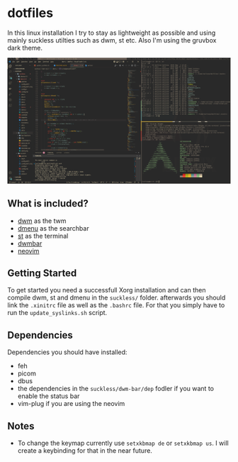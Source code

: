 # dotfiles
In this linux installation I try to stay as lightweight as possible and using mainly suckless utilties such as dwm, st etc. Also I'm using the gruvbox dark theme.
 
![Screenshot - Showcase 1](docs/images/showcase-1.png)


## What is included?
- [dwm](https://dwm.suckless.org/) as the twm
- [dmenu](https://tools.suckless.org/dmenu/) as the searchbar
- [st](https://st.suckless.org/) as the terminal
- [dwmbar](https://github.com/thytom/dwmbar)
- [neovim](https://github.com/neovim/neovim)

## Getting Started
To get started you need a successfull Xorg installation and can then compile dwm, st and dmenu in the `suckless/` folder. afterwards you should link the `.xinitrc` file as well as the `.bashrc` file. For that you simply have to run the `update_syslinks.sh` script. 

## Dependencies
Dependencies you should have installed:
- feh
- picom
- dbus
- the dependencies in the `suckless/dwm-bar/dep` fodler if you want to enable the status bar
- vim-plug if you are using the neovim

## Notes
- To change the keymap currently use `setxkbmap de` or `setxkbmap us`. I will create a keybinding for that in the near future.
